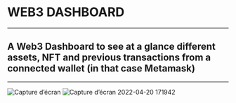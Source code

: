 # WEB3 DASHBOARD
---
## A Web3 Dashboard to see at a glance different assets, NFT and previous transactions from a connected wallet (in that case Metamask)

--------


![Capture d’écran](https://user-images.githubusercontent.com/91224700/164163062-d3dcf7ba-aaa4-4858-953a-199baf9ac79e.jpg)
![Capture d’écran 2022-04-20 171942](https://user-images.githubusercontent.com/91224700/164163271-620a3e99-526e-48f1-ac18-1b5b509b0db9.jpg)
